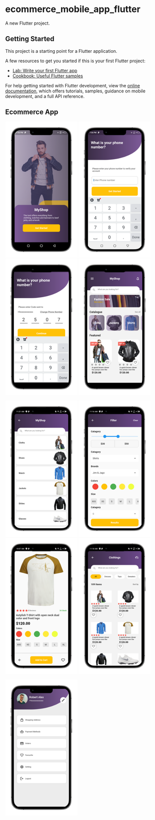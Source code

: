 # ecommerce_mobile_app_flutter

A new Flutter project.

## Getting Started

This project is a starting point for a Flutter application.

A few resources to get you started if this is your first Flutter project:

- [Lab: Write your first Flutter app](https://docs.flutter.dev/get-started/codelab)
- [Cookbook: Useful Flutter samples](https://docs.flutter.dev/cookbook)

For help getting started with Flutter development, view the
[online documentation](https://docs.flutter.dev/), which offers tutorials,
samples, guidance on mobile development, and a full API reference.

 <h2>Ecommerce App</h2>
 <p>
 <img src="images/dashboard.png" width="230" /> 
 <img src="images/signnin.png" width="230" />
 <img src="images/verification.png" width="230" title="hover text">
 <img src="images/home.png" width="230" title="hover text">
 </p>
 
 <p>
 <img src="images/mens.png" width="230" /> 
 <img src="images/filter1.png" width="230" />
 <img src="images/clothdetail.png" width="230" title="hover text">
 <img src="images/catagory.png" width="230" title="hover text">
 </p>

 <img src="images/setting.png" width="230" title="hover text">
